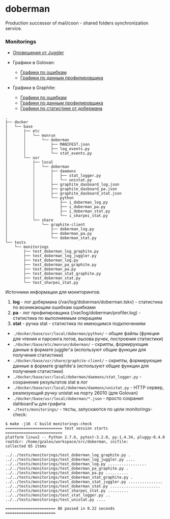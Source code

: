 # doberman
Production successor of mail/coon - shared folders synchronization service.

### Monitorings
* [Оповещения от Juggler](https://juggler.yandex-team.ru/?query=host%3Dqloud-ext.mail.doberman-corp.production.doberman%7Chost%3Dqloud-ext.mail.doberman-corp.prestable.doberman&view=tiles&limit=40)

* Графики в Golovan:
  * [Графики по ошибкам](https://yasm.yandex-team.ru/template/panel/doberman_log_errors)
  * [Графики по данным профилировщика](https://yasm.yandex-team.ru/template/panel/doberman_pa)
* Графики в Graphite:
  * [Графики по ошибкам](https://gr-mg.yandex-team.ru/dashboard/#mail_doberman_corp_log)
  * [Графики по данным профилировщика](https://gr-mg.yandex-team.ru/dashboard/#mail_doberman_corp_pa)
  * [Графики по статистике от добермана](https://gr-mg.yandex-team.ru/dashboard/#mail_doberman_corp_stat)

```
.
├── docker
│   └── base
│       ├── etc
│       │   └── monrun
│       │       └── doberman
│       │           ├── MANIFEST.json
│       │           ├── log_events.py
│       │           └── stat_events.py
│       └── usr
│           ├── local
│           │   └── doberman
│           │       ├── daemons
│           │       │   ├── stat_logger.py
│           │       │   └── unistat.py
│           │       ├── graphite_dasboard_log.json
│           │       ├── graphite_dasboard_pa.json
│           │       ├── graphite_dasboard_stat.json
│           │       └── python
│           │           ├── i_doberman_log.py
│           │           ├── i_doberman_pa.py
│           │           ├── i_doberman_stat.py
│           │           └── i_sharpei_stat.py
│           └── share
│               └── graphite-client
│                   ├── doberman_log.py
│                   ├── doberman_pa.py
│                   └── doberman_stat.py
└── tests
    └── monitorings
        ├── test_doberman_log_graphite.py
        ├── test_doberman_log_juggler.py
        ├── test_doberman_log.py
        ├── test_doberman_pa_graphite.py
        ├── test_doberman_pa.py
        ├── test_doberman_stat_graphite.py
        ├── test_doberman_stat.py
        └── test_sharpei_stat.py
```

Источники информации для мониторингов:
1. **log** - лог добермана (/var/log/doberman/doberman.tskv) - статистика по возникающим ошибкам ошибками
2. **pa** - лог профилировщика (/var/log/doberman/profiler.log) - статистика по выполняемым операциям
3. **stat** - ручка stat - статистика по имеющимся подключениям

* `./docker/base/usr/local/doberman/python/` - общие файлы (функции для чтения и парсинга логов, вызова ручек, построения статистики)
* `./docker/base/etc/monrun/doberman/` - скрипты, формирующие данные в формате juggler'а (используют общие функции для получения статистики)
* `./docker/base/usr/share/graphite-client/` - скрипты, формирующие данные в формате graphite'а (используют общие функции для получения статистики)
* `./docker/base/usr/local/doberman/daemons/stat_logger.py` - сохранение результатов stat в лог
* `./docker/base/usr/local/doberman/daemons/unistat.py` - HTTP сервер, реализующий ручку unistat на порту 26010 (для Golovan)
* `./docker/base/usr/local/doberman/*.json` - просто сохранил dahboard'ы для графита
* `./tests/monitorings/` - тесты, запускаются по цели monitorings-check:

```
$ make -j16 -C build monitorings-check
========================= test session starts =========================
platform linux2 -- Python 2.7.6, pytest-3.2.0, py-1.4.34, pluggy-0.4.0
rootdir: /home/gzalex/workspace/src/doberman, inifile:
collected 65 items 

../../tests/monitorings/test_doberman_log_graphite.py .
../../tests/monitorings/test_doberman_log_juggler.py ....
../../tests/monitorings/test_doberman_log.py .................
../../tests/monitorings/test_doberman_pa_graphite.py .
../../tests/monitorings/test_doberman_pa.py ..........
../../tests/monitorings/test_doberman_stat_graphite.py .
../../tests/monitorings/test_doberman_stat_juggler.py ...............
../../tests/monitorings/test_doberman_stat.py ......................
../../tests/monitorings/test_sharpei_stat.py .........
../../tests/monitorings/test_stat_logger.py ..
../../tests/monitorings/test_unistat.py ....

====================== 86 passed in 0.22 seconds ======================

```
